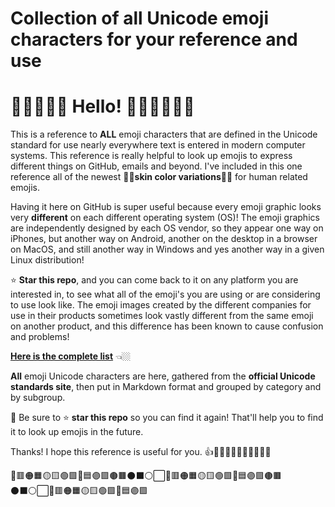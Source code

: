 # Collection of all Unicode emoji characters for your reference and use

# 👋👋🏻👋🏼 Hello! 👋🏽👋🏾👋🏿

This is a reference to **ALL** emoji characters that are defined in the Unicode standard for use nearly everywhere text is entered in modern computer systems. This reference is really helpful to look up emojis to express different things on GitHub, emails and beyond. I've included in this one reference all of the newest **🫸🏽skin color variations🫷🏽** for human related emojis.

Having it here on GitHub is super useful because every emoji graphic looks very **different** on each different operating system (OS)! The emoji graphics are independently designed by each OS vendor, so they appear one way on iPhones, but another way on Android, another on the desktop in a browser on MacOS, and still another way in Windows and yes another way in a given Linux distribution!

⭐ **Star this repo**, and you can come back to it on any platform you are interested in, to see what all of the emoji's you are using or are considering to use look like. The emoji images created by the different companies for use in their products sometimes look vastly different from the same emoji on another product, and this difference has been known to cause confusion and problems!

**[Here is the complete list](All-official-Unicode-emoji-characters-grouped-by-category.md)** 👈🏼

**All** emoji Unicode characters are here, gathered from the **official Unicode standards site**, then put in Markdown format and grouped by category and by subgroup.
<!-- [official Unicode standards site](https://www.unicode.org/emoji/charts/full-emoji-list.html) -->

📌 Be sure to ⭐ **star this repo** so you can find it again! That'll help you to find it to look up emojis in the future.

Thanks! I hope this reference is useful for you. 👍👍🏻👍🏼👍🏽👍🏾👍🏿  

🔴🟥🟠🟧🟡🟨🟢🟩🔵🟦🟣🟪🟤🟫⚫⬛⚪⬜🔴🟥🟠🟧🟡🟨🟢🟩🔵🟦🟣🟪🟤🟫⚫⬛⚪⬜🔴🟥🟠🟧🟡🟨🟢🟩🔵🟦🟣🟪
